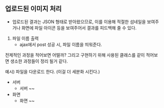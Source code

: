 ## 업로드된 이미지 처리
- 업로드된 결과는 JSON 형태로 받아왔으므로, 이를 이용해 적절한 섬네일을 보여주거나 화면에 파일 아이콘 등을 보여주어서 결과를 피드백해 줄 수 있다.

1. 파일 이름 출력
    - ajax에서 post 성공 시, 파일 이름을 띄워준다.



전제적인 과정을 적어보면 어떨까? 그리고 구현하기 위해 사용된 클래스를 같이 적어보면 생소한 과정들이 정리 될거 같다.

예시) 파일을 다운로드 한다. (이걸 더 세분화 시킨다.)
- 서버
  - 서버 ~~
- 화면
  - 화면 ~~